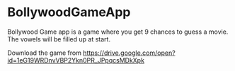 # BollywoodGameApp
Bollywood Game app is a game where you get 9 chances to guess a movie. The vowels will be filled up at start.

Download the game from https://drive.google.com/open?id=1eG19WRDnvVBP2Ykn0PR_JPpqcsMDkXpk
